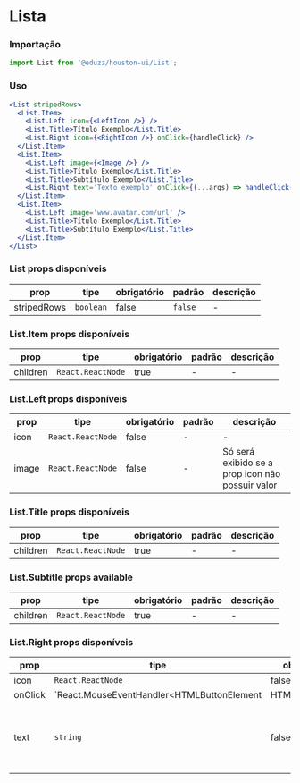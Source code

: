 # Lista

### Importação

```js
import List from '@eduzz/houston-ui/List';
```

### Uso

```jsx
<List stripedRows>
  <List.Item>
    <List.Left icon={<LeftIcon />} />
    <List.Title>Título Exemplo</List.Title>
    <List.Right icon={<RightIcon />} onClick={handleClick} />
  </List.Item>
  <List.Item>
    <List.Left image={<Image />} />
    <List.Title>Título Exemplo</List.Title>
    <List.Title>Subtítulo Exemplo</List.Title>
    <List.Right text='Texto exemplo' onClick={(...args) => handleClick(args)} />
  </List.Item>
  <List.Item>
    <List.Left image='www.avatar.com/url' />
    <List.Title>Título Exemplo</List.Title>
    <List.Title>Subtítulo Exemplo</List.Title>
  </List.Item>
</List>
```

### List props disponíveis

| prop        | tipe      | obrigatório | padrão  | descrição |
|-------------|-----------|-------------|---------|-----------|
| stripedRows | `boolean` | false       | `false` | -         |


### List.Item props disponíveis

| prop     | tipe              | obrigatório | padrão | descrição |
|----------|-------------------|-------------|--------|-----------|
| children | `React.ReactNode` | true        | -      | -         |


### List.Left props disponíveis

| prop  | tipe              | obrigatório | padrão | descrição                             |
|-------|-------------------|-------------|--------|---------------------------------------|
| icon  | `React.ReactNode` | false       | -      | -                                     |
| image | `React.ReactNode` | false       | -      | Só será exibido se a prop icon não possuir valor |


### List.Title props disponíveis

| prop     | tipe              | obrigatório | padrão | descrição |
|----------|-------------------|-------------|--------|-----------|
| children | `React.ReactNode` | true       | -      | -         |


### List.Subtitle props available

| prop     | tipe              | obrigatório | padrão | descrição |
|----------|-------------------|-------------|--------|-----------|
| children | `React.ReactNode` | true       | -      | -         |


### List.Right props disponíveis

| prop    | tipe                                                                                 | obrigatório | padrão | descrição |
|---------|--------------------------------------------------------------------------------------|-------------|--------|-----------|
| icon    | `React.ReactNode`                                                                    | false       | -      | -         |
| onClick | `React.MouseEventHandler<HTMLButtonElement | HTMLDivElement | HTMLParagraphElement>` | false       | -      | -         |
| text    | `string`                                                                             | false       | -      | Só será exibido se a prop icon não possuir valor        |


